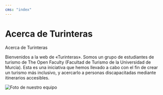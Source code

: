 ```yaml
---
cms: "index"
---
```


# Acerca de Turinteras

Acerca de Turinteras

Bienvenidos a la web de «Turinteras». Somos un grupo de estudiantes de turismo de The Open Faculty (Facultad de Turismo de la Universidad de Murcia). Esta es una iniciativa que hemos llevado a cabo con el fin de crear un turismo más inclusivo, y acercarlo a personas discapacitadas mediante itinerarios accesibles.

![Foto de nuestro equipo](/img/imagen_index.jfif)